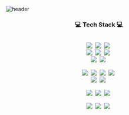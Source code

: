 ![header](https://capsule-render.vercel.app/api?type=waving&color=gradient&height=120&section=header&text=Eunjin%20Choi&fontSize=70&&animation=fadeIn&fontAlign=70)

<h3 align="center">💻 Tech Stack 💻</h3>
<p align="center">
  <br>
  <img src="https://img.shields.io/badge/React-61DAFB?style=flat-square&logo=react&logoColor=white"/></a>&nbsp
  <img src="https://img.shields.io/badge/Next.js-000000?style=flat-square&logo=nextdotjs&logoColor=white"/></a>&nbsp
  <img src="https://img.shields.io/badge/Flutter-02569B?style=flat-square&logo=flutter&logoColor=white" /></a>&nbsp
  <br>
  <img src="https://img.shields.io/badge/TypeScript-3178C6?style=flat-square&logo=typescript&logoColor=white"/></a>&nbsp
  <img src="https://img.shields.io/badge/HTML5-E34F26?style=flat-square&logo=html5&logoColor=white"/></a>&nbsp
  <img src="https://img.shields.io/badge/CSS3-1572B6?style=flat-square&logo=CSS3&logoColor=white" /></a>&nbsp
  <br>
  <img src="https://img.shields.io/badge/Sass-CC6699?style=flat-square&logo=Sass&logoColor=white"/></a>&nbsp
  <img src="https://img.shields.io/badge/styled__omponents-DB7093?style=flat-square&logo=styledcomponents&logoColor=white"/></a>&nbsp
  <br>
  <br>
  <img src="https://img.shields.io/badge/Node.js-339933?style=flat-square&logo=Node.js&logoColor=white"/></a>&nbsp
  <img src="https://img.shields.io/badge/Express-000000?style=flat-square&logo=Express&logoColor=white"/></a>&nbsp
  <img src="https://img.shields.io/badge/Spring_Boot-6DB33F?style=flat-square&logo=springboot&logoColor=white"/></a>&nbsp
  <img src="https://img.shields.io/badge/FastAPI-009688?style=flat-square&logo=fastapi&logoColor=white"/></a>&nbsp
  <br>
  <img src="https://img.shields.io/badge/Mysql-E6B91E?style=flat-square&logo=MySql&logoColor=white"/></a>&nbsp
  <img src="https://img.shields.io/badge/AWS-232F3E?style=flat-square&logo=amazonwebservices&logoColor=white"/></a>&nbsp
  <br>
  <br>
  <img src="https://img.shields.io/badge/Figma-F24E1E?style=flat-square&logo=figma&logoColor=white"/></a>&nbsp
  <img src="https://img.shields.io/badge/Swagger-85EA2D?style=flat-square&logo=swagger&logoColor=black"/></a>&nbsp
  <img src="https://img.shields.io/badge/Notion-000000?style=flat-square&logo=notion&logoColor=white" /></a>&nbsp
  <br>
  <br>
  <img src="https://img.shields.io/badge/Visual_Studio_Code-007ACC?style=flat-square&logoColor=white"/></a>&nbsp
  <img src="https://img.shields.io/badge/Android_Studio-3DDC84?style=flat-square&logo=androidstudio&logoColor=white"/></a>&nbsp
  <img src="https://img.shields.io/badge/Intellij_IDEA-%23000000?style=flat-square&logo=intellijidea&logoColor=white" /></a>&nbsp

  
</p>


<!--
**cej3827/cej3827** is a ✨ _special_ ✨ repository because its `README.md` (this file) appears on your GitHub profile.

Here are some ideas to get you started:

- 🔭 I’m currently working on ...
- 🌱 I’m currently learning ...
- 👯 I’m looking to collaborate on ...
- 🤔 I’m looking for help with ...
- 💬 Ask me about ...
- 📫 How to reach me: ...
- 😄 Pronouns: ...
- ⚡ Fun fact: ...
-->
